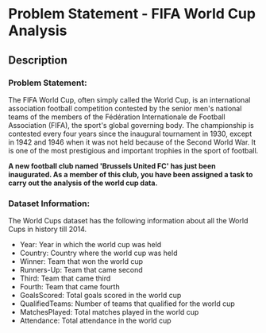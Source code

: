 # Problem Statement - FIFA World Cup Analysis

## Description

### Problem Statement:
The FIFA World Cup, often simply called the World Cup, is an international association football competition contested by the senior men's national teams of the members of the Fédération Internationale de Football Association (FIFA), the sport's global governing body. The championship is contested every four years since the inaugural tournament in 1930, except in 1942 and 1946 when it was not held because of the Second World War. It is one of the most prestigious and important trophies in the sport of football.

**A new football club named 'Brussels United FC' has just been inaugurated. As a member of this club, you have been assigned a task to carry out the analysis of the world cup data.**

### Dataset Information:

The World Cups dataset has the following information about all the World Cups in history till 2014.

* Year: Year in which the world cup was held
* Country: Country where the world cup was held
* Winner: Team that won the world cup
* Runners-Up: Team that came second
* Third: Team that came third
* Fourth: Team that came fourth
* GoalsScored: Total goals scored in the world cup
* QualifiedTeams: Number of teams that qualified for the world cup
* MatchesPlayed: Total matches played in the world cup
* Attendance: Total attendance in the world cup